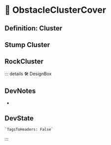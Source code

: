 
# 🔻 <via>ObstacleClusterCover</via>

## Definition: Cluster

## Stump Cluster

## RockCluster

::: details 🛠 <dev>DesignBox</dev>

## DevNotes

-

## DevState

```py
`TagsToHeaders: False`
```

:::
